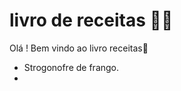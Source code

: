 # livro de receitas :man_cook:

Olá ! Bem vindo ao livro receitas:cookie:

- Strogonofre de frango.
- 